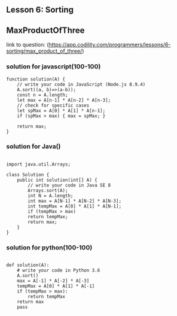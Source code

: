 ## Lesson 6: Sorting
## MaxProductOfThree
link to question: (https://app.codility.com/programmers/lessons/6-sorting/max_product_of_three/)

### solution for javascript(100-100)
```
function solution(A) {
    // write your code in JavaScript (Node.js 8.9.4)
    A.sort((a, b)=>(a-b));
    const n = A.length;
    let max = A[n-1] * A[n-2] * A[n-3];
    // check for specific cases
    let spMax = A[0] * A[1] * A[n-1];
    if (spMax > max) { max = spMax; }
    
    return max;
}

```

### solution for Java()
```

import java.util.Arrays;

class Solution {
    public int solution(int[] A) {
        // write your code in Java SE 8
        Arrays.sort(A);
        int N = A.length;
        int max = A[N-1] * A[N-2] * A[N-3];
        int tempMax = A[0] * A[1] * A[N-1];
        if (tempMax > max)
        return tempMax;
        return max;
    }
}

```

### solution for python(100-100)
```

def solution(A):
    # write your code in Python 3.6
    A.sort()
    max = A[-1] * A[-2] * A[-3]
    tempMax = A[0] * A[1] * A[-1]
    if (tempMax > max):
        return tempMax
    return max
    pass
    
```
